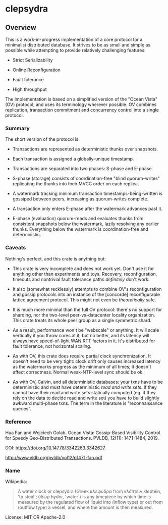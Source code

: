 # clepsydra

## Overview

This is a work-in-progress implementation of a core protocol for a minimalist
distributed database. It strives to be as small and simple as possible while
attempting to provide relatively challenging features:

  - Strict Serializability

  - Online Reconfiguration

  - Fault tolerance

  - High throughput

The implementation is based on a simplified version of the "Ocean Vista"
(OV) protocol, and uses its terminology wherever possible. OV combines
replication, transaction commitment and concurrency control into a single
protocol.

### Summary

The short version of the protocol is:

  - Transactions are represented as deterministic thunks over snapshots.

  - Each transaction is assigned a globally-unique timestamp.

  - Transactions are separated into two phases: S-phase and E-phase.

  - S-phase (storage) consists of coordination-free "blind quorum-writes"
    replicating the thunks into their MVCC order on each replica.

  - A watermark tracking minimum transaction timestamps-being-written is
    gossiped between peers, increasing as quorum-writes complete.

  - A transaction only enters E-phase after the watermark advances past it.

  - E-phase (evaluation) quorum-reads and evaluates thunks from consistent
    snapshots below the watermark, lazily resolving any earlier thunks.
    Everything below the watermark is coordination-free and deterministic.

### Caveats

Nothing's perfect, and this crate is anything but:

 - This crate is very incomplete and does not work yet. Don't use it for
   anything other than experiments and toys. Recovery, reconfiguration,
   timeouts and nontrivial fault tolerance paths _definitely_ don't work.

 - It also (somewhat recklessly) attempts to combine OV's reconfiguration
   and gossip protocols into an instance of the [concorde] reconfigurable
   lattice agreement protocol. This might not even be _theoretically_ safe.

 - It is much more minimal than the full OV protocol: there's no support
   for sharding, nor the two-level peer-vs-datacenter locality organization.
   This crate treats its whole peer group as a single symmetric shard.

 - As a result, performance won't be "webscale" or anything. It will scale
   vertically if you throw cores at it, but no better, and its latency will
   always have speed-of-light WAN RTT factors in it. It's distributed for
   fault tolerance, not horizontal scaling.

 - As with OV, this crate does require partial clock synchronization. It
   doesn't need to be very tight: clock drift only causes increased
   latency as the watermarks progress as the minimum of all times; it
   doesn't affect correctness. Normal weak-NTP-level sync should be ok.

 - As with OV, Calvin, and all deterministic databases: your txns have to be
   deterministic and must have deterministic _read and write sets_. If they
   cannot have their read and write sets statically computed (eg. if they
   rely on the data to decide read and write set) you have to build slightly
   awkward multi-phase txns. The term in the literature is "reconnaissance
   queries".

### Reference

Hua Fan and Wojciech Golab. Ocean Vista: Gossip-Based Visibility Control for
Speedy Geo-Distributed Transactions. PVLDB, 12(11): 1471-1484, 2019.

DOI: <https://doi.org/10.14778/3342263.3342627>

<http://www.vldb.org/pvldb/vol12/p1471-fan.pdf>

### Name

Wikipedia:

> A water clock or clepsydra (Greek κλεψύδρα from κλέπτειν kleptein, 'to
> steal'; ὕδωρ hydor, 'water') is any timepiece by which time is measured by
> the regulated flow of liquid into (inflow type) or out from (outflow type)
> a vessel, and where the amount is then measured.


License: MIT OR Apache-2.0
